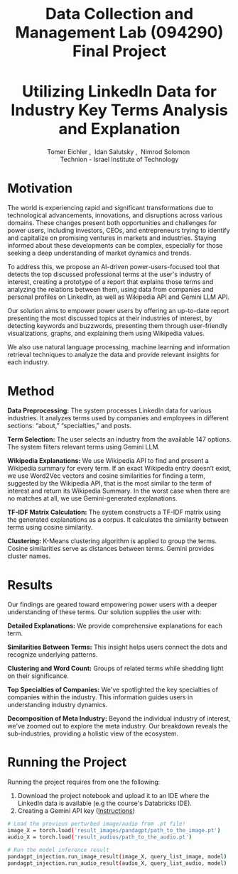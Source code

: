 <h3 align='center' style="text-align:center; font-weight:bold; font-size:2.5em">Data Collection and Management Lab (094290) Final Project</h3>
<h1 align='center' style="text-align:center; font-weight:bold; font-size:2.5em">Utilizing LinkedIn Data for Industry Key Terms Analysis and Explanation</h1>

<p align='center' style="text-align:center;font-size:1em;">
    <a>Tomer Eichler</a>&nbsp;,&nbsp;
    <a>Idan Salutsky</a>&nbsp;,&nbsp;
    <a>Nimrod Solomon</a>&nbsp;
    <br/> 
    Technion - Israel Institute of Technology<br/>  
</p>


# Motivation

The world is experiencing rapid and significant transformations due to technological advancements, innovations, and disruptions across various domains. These changes present both opportunities and challenges for power users, including investors, CEOs, and entrepreneurs trying to identify and capitalize on promising ventures in markets and industries. Staying informed about these developments can be complex, especially for those seeking a deep understanding of market dynamics and trends. 

To address this, we propose an AI-driven power-users-focused tool that detects the top discussed professional terms at the user's industry of interest, creating a prototype of a report that explains those terms and analyzing the relations between them, using data from companies and personal profiles on LinkedIn, as well as Wikipedia API and Gemini LLM API.

Our solution aims to empower power users by offering an up-to-date report presenting the most discussed topics at their industries of interest, by detecting keywords and buzzwords, presenting them through user-friendly visualizations, graphs, and explaining them using Wikipedia values. 

We also use natural language processing, machine learning and information retrieval techniques to analyze the data and provide relevant insights for each industry.


# Method

**Data Preprocessing:** The system processes LinkedIn data for various industries. It analyzes terms used by companies and employees in different sections: “about,” “specialties,” and posts.

**Term Selection:** The user selects an industry from the available 147 options. The system filters relevant terms using Gemini LLM.

**Wikipedia Explanations:** We use Wikipedia API to find and present a Wikipedia summary for every term. If an exact Wikipedia entry doesn’t exist, we use Word2Vec vectors and cosine similarities for finding a term, suggested by the Wikipedia API, that is the most similar to the term of interest and return its Wikipedia Summary. In the worst case when there are no matches at all, we use Gemini-generated explanations.

**TF-IDF Matrix Calculation:** The system constructs a TF-IDF matrix using the generated explanations as a corpus. It calculates the similarity between terms using cosine similarity.

**Clustering:** K-Means clustering algorithm is applied to group the terms. Cosine similarities serve as distances between terms. Gemini provides cluster names.


# Results

Our findings are geared toward empowering power users with a deeper understanding of these terms. Our solution supplies the user with: 

**Detailed Explanations:** We provide comprehensive explanations for each term.

**Similarities Between Terms:** This insight helps users connect the dots and recognize underlying patterns.

**Clustering and Word Count:** Groups of related terms while shedding light on their significance.

**Top Specialties of Companies:** We've spotlighted the key specialties of companies within the industry. This information guides users in understanding industry dynamics.

**Decomposition of Meta Industry:** Beyond the individual industry of interest, we've zoomed out to explore the meta industry. Our breakdown reveals the sub-industries, providing a holistic view of the ecosystem.


# Running the Project

Running the project requires from one the following:

1. Download the project notebook and upload it to an IDE where the LinkedIn data is available (e.g the course's Databricks IDE).
2. Creating a Gemini API key ([Instructions](readme.com))


```bash
# Load the previous perturbed image/audio from .pt file!
image_X = torch.load('result_images/pandagpt/path_to_the_image.pt')
audio_X = torch.load('result_audios/path_to_the_audio.pt')

# Run the model inference result
pandagpt_injection.run_image_result(image_X, query_list_image, model)
pandagpt_injection.run_audio_result(audio_X, query_list_audio, model)
```




